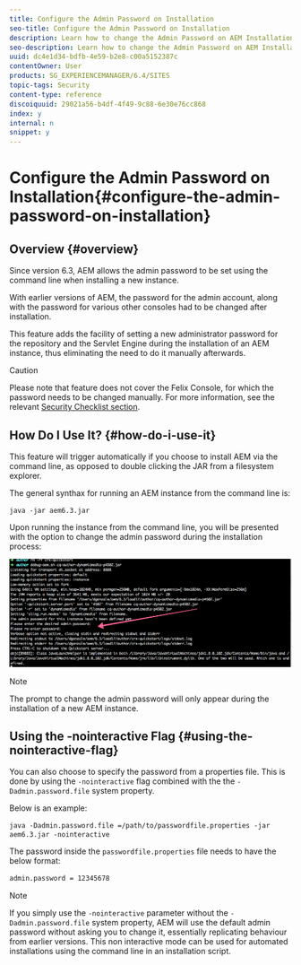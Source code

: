 ```yaml
---
title: Configure the Admin Password on Installation
seo-title: Configure the Admin Password on Installation
description: Learn how to change the Admin Password on AEM Installation.
seo-description: Learn how to change the Admin Password on AEM Installation.
uuid: dc4e1d34-bdfb-4e59-b2e8-c00a5152387c
contentOwner: User
products: SG_EXPERIENCEMANAGER/6.4/SITES
topic-tags: Security
content-type: reference
discoiquuid: 29021a56-b4df-4f49-9c88-6e30e76cc868
index: y
internal: n
snippet: y
---
```


# Configure the Admin Password on Installation{#configure-the-admin-password-on-installation}

## Overview {#overview}

Since version 6.3, AEM allows the admin password to be set using the command line when installing a new instance.

With earlier versions of AEM, the password for the admin account, along with the password for various other consoles had to be changed after installation.

This feature adds the facility of setting a new administrator password for the repository and the Servlet Engine during the installation of an AEM instance, thus eliminating the need to do it manually afterwards.

>[!CAUTION]
>
>Please note that feature does not cover the Felix Console, for which the password needs to be changed manually. For more information, see the relevant [Security Checklist section](../../../sites/administering/using/security-checklist.md#change-default-passwords-for-the-aem-and-osgi-console-admin-accounts).

## How Do I Use It? {#how-do-i-use-it}

This feature will trigger automatically if you choose to install AEM via the command line, as opposed to double clicking the JAR from a filesystem explorer.

The general synthax for running an AEM instance from the command line is:

```shell
java -jar aem6.3.jar
```

Upon running the instance from the command line, you will be presented with the option to change the admin password during the installation process:

![](assets/chlimage_1-116.png)

>[!NOTE]
>
>The prompt to change the admin password will only appear during the installation of a new AEM instance.

## Using the -nointeractive Flag {#using-the-nointeractive-flag}

You can also choose to specify the password from a properties file. This is done by using the `-nointeractive` flag combined with the the `-Dadmin.password.file` system property.

Below is an example:

```shell
java -Dadmin.password.file =/path/to/passwordfile.properties -jar aem6.3.jar -nointeractive
```

The password inside the `passwordfile.properties` file needs to have the below format:

```xml
admin.password = 12345678
```

>[!NOTE]
>
>If you simply use the `-nointeractive` parameter without the `-Dadmin.password.file` system property, AEM will use the default admin password without asking you to change it, essentially replicating behaviour from earlier versions. This non interactive mode can be used for automated installations using the command line in an installation script.

